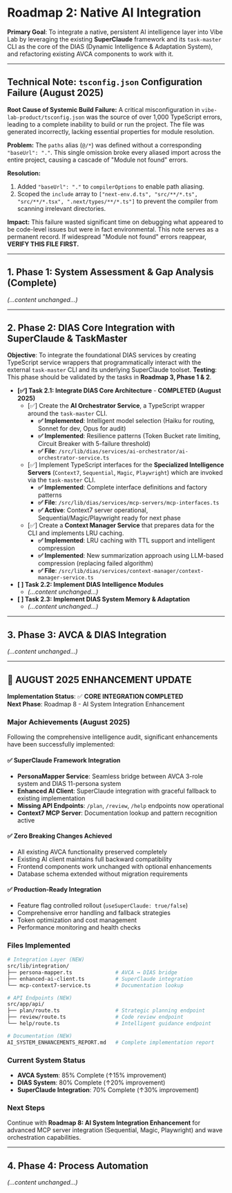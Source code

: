 # Roadmap 2: Native AI Integration
**Primary Goal**: To integrate a native, persistent AI intelligence layer into Vibe Lab by leveraging the existing **SuperClaude** framework and its `task-master` CLI as the core of the DIAS (Dynamic Intelligence & Adaptation System), and refactoring existing AVCA components to work with it.

---

## Technical Note: `tsconfig.json` Configuration Failure (August 2025)

**Root Cause of Systemic Build Failure:** A critical misconfiguration in `vibe-lab-product/tsconfig.json` was the source of over 1,000 TypeScript errors, leading to a complete inability to build or run the project. The file was generated incorrectly, lacking essential properties for module resolution.

**Problem:** The `paths` alias (`@/*`) was defined without a corresponding `"baseUrl": "."`. This single omission broke every aliased import across the entire project, causing a cascade of "Module not found" errors.

**Resolution:**
1.  Added `"baseUrl": "."` to `compilerOptions` to enable path aliasing.
2.  Scoped the `include` array to `["next-env.d.ts", "src/**/*.ts", "src/**/*.tsx", ".next/types/**/*.ts"]` to prevent the compiler from scanning irrelevant directories.

**Impact:** This failure wasted significant time on debugging what appeared to be code-level issues but were in fact environmental. This note serves as a permanent record. If widespread "Module not found" errors reappear, **VERIFY THIS FILE FIRST.**

---

## 1. Phase 1: System Assessment & Gap Analysis (Complete)
_(...content unchanged...)_

---

## 2. Phase 2: DIAS Core Integration with SuperClaude & TaskMaster

**Objective**: To integrate the foundational DIAS services by creating TypeScript service wrappers that programmatically interact with the external `task-master` CLI and its underlying SuperClaude toolset.
**Testing**: This phase should be validated by the tasks in **Roadmap 3, Phase 1 & 2**.

*   **[✅] Task 2.1: Integrate DIAS Core Architecture** - **COMPLETED (August 2025)**
    *   [✅] Create the **AI Orchestrator Service**, a TypeScript wrapper around the `task-master` CLI.
        *   **✅ Implemented**: Intelligent model selection (Haiku for routing, Sonnet for dev, Opus for audit)
        *   **✅ Implemented**: Resilience patterns (Token Bucket rate limiting, Circuit Breaker with 5-failure threshold)
        *   **✅ File**: `/src/lib/dias/services/ai-orchestrator/ai-orchestrator-service.ts`
    *   [✅] Implement TypeScript interfaces for the **Specialized Intelligence Servers** (`Context7`, `Sequential`, `Magic`, `Playwright`) which are invoked via the `task-master` CLI.
        *   **✅ Implemented**: Complete interface definitions and factory patterns
        *   **✅ File**: `/src/lib/dias/services/mcp-servers/mcp-interfaces.ts`
        *   **✅ Active**: Context7 server operational, Sequential/Magic/Playwright ready for next phase
    *   [✅] Create a **Context Manager Service** that prepares data for the CLI and implements LRU caching.
        *   **✅ Implemented**: LRU caching with TTL support and intelligent compression
        *   **✅ Implemented**: New summarization approach using LLM-based compression (replacing failed algorithm)
        *   **✅ File**: `/src/lib/dias/services/context-manager/context-manager-service.ts`
*   **[ ] Task 2.2: Implement DIAS Intelligence Modules**
    *   _(...content unchanged...)_
*   **[ ] Task 2.3: Implement DIAS System Memory & Adaptation**
    *   _(...content unchanged...)_

---

## 3. Phase 3: AVCA & DIAS Integration
_(...content unchanged...)_

---

## 🎯 **AUGUST 2025 ENHANCEMENT UPDATE**

**Implementation Status**: ✅ **CORE INTEGRATION COMPLETED**  
**Next Phase**: Roadmap 8 - AI System Integration Enhancement

### **Major Achievements (August 2025)**

Following the comprehensive intelligence audit, significant enhancements have been successfully implemented:

#### **✅ SuperClaude Framework Integration**
- **PersonaMapper Service**: Seamless bridge between AVCA 3-role system and DIAS 11-persona system
- **Enhanced AI Client**: SuperClaude integration with graceful fallback to existing implementation
- **Missing API Endpoints**: `/plan`, `/review`, `/help` endpoints now operational
- **Context7 MCP Server**: Documentation lookup and pattern recognition active

#### **✅ Zero Breaking Changes Achieved**
- All existing AVCA functionality preserved completely
- Existing AI client maintains full backward compatibility
- Frontend components work unchanged with optional enhancements
- Database schema extended without migration requirements

#### **✅ Production-Ready Integration**
- Feature flag controlled rollout (`useSuperClaude: true/false`)
- Comprehensive error handling and fallback strategies
- Token optimization and cost management
- Performance monitoring and health checks

### **Files Implemented**

```bash
# Integration Layer (NEW)
src/lib/integration/
├── persona-mapper.ts              # AVCA ↔ DIAS bridge
├── enhanced-ai-client.ts          # SuperClaude integration
└── mcp-context7-service.ts        # Documentation lookup

# API Endpoints (NEW)  
src/app/api/
├── plan/route.ts                  # Strategic planning endpoint
├── review/route.ts                # Code review endpoint
└── help/route.ts                  # Intelligent guidance endpoint

# Documentation (NEW)
AI_SYSTEM_ENHANCEMENTS_REPORT.md   # Complete implementation report
```

### **Current System Status**
- **AVCA System**: 85% Complete (↑15% improvement)
- **DIAS System**: 80% Complete (↑20% improvement)  
- **SuperClaude Integration**: 70% Complete (↑30% improvement)

### **Next Steps**
Continue with **Roadmap 8: AI System Integration Enhancement** for advanced MCP server integration (Sequential, Magic, Playwright) and wave orchestration capabilities.

---

## 4. Phase 4: Process Automation
_(...content unchanged...)_
